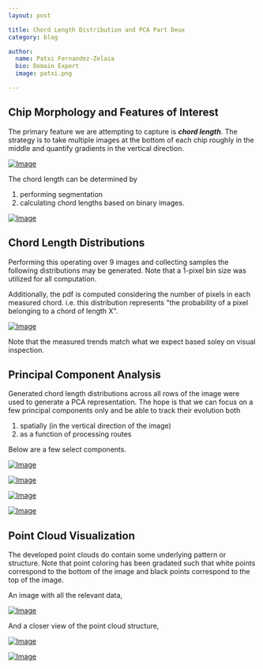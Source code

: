```yaml
---
layout: post

title: Chord Length Distribution and PCA Part Deux
category: blog

author:
  name: Patxi Fernandez-Zelaia
  bio: Domain Expert 
  image: patxi.png

---
```


## Chip Morphology and Features of Interest

The primary feature we are attempting to capture is ***chord length***. The strategy is to take multiple images at the bottom of each chip roughly in the middle and quantify gradients in the vertical direction.

[![Image](http://matinfteam4.github.io/images/22/chords/general.png)](http://matinfteam4.github.io/images/22/chords/general.png)

The chord length can be determined by 

1. performing segmentation
2. calculating chord lengths based on binary images.


[![Image](http://matinfteam4.github.io/images/22/chords/chordpic.png)](http://matinfteam4.github.io/images/22/chords/chordpic.png)

## Chord Length Distributions

Performing this operating over 9 images and collecting samples the following distributions may be generated. Note that a 1-pixel bin size was utilized for all computation.

Additionally, the pdf is computed considering the number of pixels in each measured chord. i.e. this distribution represents "the probability of a pixel belonging to a chord of length X".

[![Image](http://matinfteam4.github.io/images/22/chords/image2.png)](http://matinfteam4.github.io/images/22/chords/image2.png)

Note that the measured trends match what we expect based soley on visual inspection.

## Principal Component Analysis

Generated chord length distributions across all rows of the image were used to generate a PCA representation. The hope is that we can focus on a few principal components only and be able to track their evolution both 

1. spatially (in the vertical direction of the image) 
2. as a function of processing routes

Below are a few select components.

[![Image](http://matinfteam4.github.io/images/22/chords/princecomp_pdf_1.png)](http://matinfteam4.github.io/images/22/chords/princecomp_pdf_1.png)

[![Image](http://matinfteam4.github.io/images/22/chords/princecomp_pdf_2.png)](http://matinfteam4.github.io/images/22/chords/princecomp_pdf_2.png)

[![Image](http://matinfteam4.github.io/images/22/chords/princecomp_pdf_3.png)](http://matinfteam4.github.io/images/22/chords/princecomp_pdf_3.png)

[![Image](http://matinfteam4.github.io/images/22/chords/princecomp_pdf_28.png)](http://matinfteam4.github.io/images/22/chords/princecomp_pdf_28.png)

## Point Cloud Visualization

The developed point clouds do contain some underlying pattern or structure. Note that point coloring has been gradated such that white points correspond to the bottom of the image and black points correspond to the top of the image.

An image with all the relevant data,

[![Image](http://matinfteam4.github.io/images/22/chords/image_pdf.png)](http://matinfteam4.github.io/images/22/chords/image_pdf.png)

And a closer view of the point cloud structure,

[![Image](http://matinfteam4.github.io/images/22/chords/PC1vPC2.png)](http://matinfteam4.github.io/images/22/chords/PC1vPC2.png)

[![Image](http://matinfteam4.github.io/images/22/chords/PC1vPC3.png)](http://matinfteam4.github.io/images/22/chords/PC1vPC3.png)  
